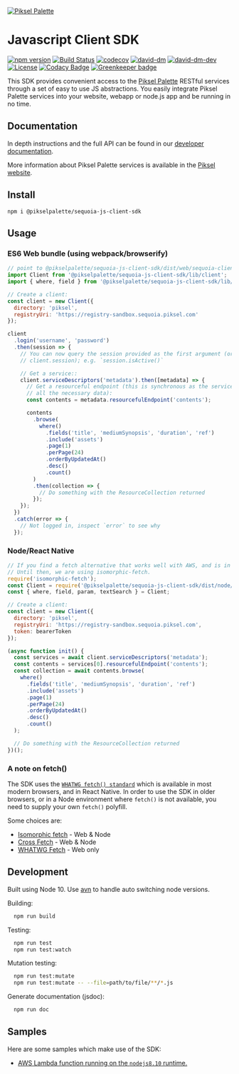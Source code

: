 [![Piksel Palette](https://pikselgroup.com/broadcast/wp-content/uploads/sites/3/2017/09/P-P.png)](https://piksel.com/product/piksel-palette/)

# Javascript Client SDK

[![npm version](https://badge.fury.io/js/%40pikselpalette%2Fsequoia-js-client-sdk.svg)](https://badge.fury.io/js/%40pikselpalette%2Fsequoia-js-client-sdk)
[![Build Status](https://travis-ci.org/pikselpalette/sequoia-js-client-sdk.svg?branch=master)](https://travis-ci.org/pikselpalette/sequoia-js-client-sdk)
[![codecov](https://codecov.io/gh/pikselpalette/sequoia-js-client-sdk/branch/master/graph/badge.svg)](https://codecov.io/gh/pikselpalette/sequoia-js-client-sdk)
[![david-dm](https://david-dm.org/pikselpalette/sequoia-js-client-sdk.svg)](https://david-dm.org/pikselpalette/sequoia-js-client-sdk)
[![david-dm-dev](https://david-dm.org/pikselpalette/sequoia-js-client-sdk/dev-status.svg)](https://david-dm.org/pikselpalette/sequoia-js-client-sdk?type=dev)
[![License](https://img.shields.io/badge/License-Apache%202.0-blue.svg)](https://opensource.org/licenses/Apache-2.0)
[![Codacy Badge](https://api.codacy.com/project/badge/Grade/1d9499002e9441818cc46996ee0fe90e)](https://www.codacy.com/app/pikselpalette/sequoia-js-client-sdk?utm_source=github.com&utm_medium=referral&utm_content=pikselpalette/sequoia-js-client-sdk&utm_campaign=Badge_Grade) [![Greenkeeper badge](https://badges.greenkeeper.io/pikselpalette/sequoia-js-client-sdk.svg)](https://greenkeeper.io/)

This SDK provides convenient access to the [Piksel Palette](http://developer.pikselpalette.com/) RESTful services through a set of easy to use JS abstractions. You easily integrate Piksel Palette services into your website, webapp or node.js app and be running in no time.

## Documentation

In depth instructions and the full API can be found in our [developer
documentation](https://pikselpalette.github.io/sequoia-js-client-sdk/).

More information about Piksel Palette services is available in the [Piksel website](http://developer.pikselpalette.com/).

## Install

`npm i @pikselpalette/sequoia-js-client-sdk`

## Usage

### ES6 Web bundle (using webpack/browserify)

```javascript
// point to @pikselpalette/sequoia-js-client-sdk/dist/web/sequoia-client for a minified bundle
import Client from '@pikselpalette/sequoia-js-client-sdk/lib/client';
import { where, field } from '@pikselpalette/sequoia-js-client-sdk/lib/query';

// Create a client:
const client = new Client({
  directory: 'piksel',
  registryUri: 'https://registry-sandbox.sequoia.piksel.com'
});

client
  .login('username', 'password')
  .then(session => {
    // You can now query the session provided as the first argument (or
    // client.session); e.g. `session.isActive()`

    // Get a service::
    client.serviceDescriptors('metadata').then([metadata] => {
      // Get a resourceful endpoint (this is synchronous as the service passed
      // all the necessary data):
      const contents = metadata.resourcefulEndpoint('contents');

      contents
        .browse(
          where()
            .fields('title', 'mediumSynopsis', 'duration', 'ref')
            .include('assets')
            .page(1)
            .perPage(24)
            .orderByUpdatedAt()
            .desc()
            .count()
        )
        .then(collection => {
          // Do something with the ResourceCollection returned
        });
    });
  })
  .catch(error => {
    // Not logged in, inspect `error` to see why
  });
```

### Node/React Native

```javascript
// If you find a fetch alternative that works well with AWS, and is in active development, let us know.
// Until then, we are using isomorphic-fetch.
require('isomorphic-fetch');
const Client = require('@pikselpalette/sequoia-js-client-sdk/dist/node/sequoia-client');
const { where, field, param, textSearch } = Client;

// Create a client:
const client = new Client({
  directory: 'piksel',
  registryUri: 'https://registry-sandbox.sequoia.piksel.com',
  token: bearerToken
});

(async function init() {
  const services = await client.serviceDescriptors('metadata');
  const contents = services[0].resourcefulEndpoint('contents');
  const collection = await contents.browse(
    where()
      .fields('title', 'mediumSynopsis', 'duration', 'ref')
      .include('assets')
      .page(1)
      .perPage(24)
      .orderByUpdatedAt()
      .desc()
      .count()
  );

  // Do something with the ResourceCollection returned
})();
```

### A note on fetch()

The SDK uses the [`WHATWG fetch() standard`](https://fetch.spec.whatwg.org/) which is available in most modern browsers, and in React Native. In order to use the SDK in older browsers, or in a Node environment where `fetch()` is not available, you need to supply your own `fetch()` polyfill.

Some choices are:

* [Isomorphic fetch](https://www.npmjs.com/package/isomorphic-fetch) - Web & Node
* [Cross Fetch](https://www.npmjs.com/package/cross-fetch) - Web & Node
* [WHATWG Fetch](https://www.npmjs.com/package/whatwg-fetch) - Web only

## Development

Built using Node 10. Use [avn](https://github.com/wbyoung/avn) to handle auto switching node versions.

Building:

```sh
  npm run build
```

Testing:

```sh
  npm run test
  npm run test:watch
```

Mutation testing:

```sh
  npm run test:mutate
  npm run test:mutate -- --file=path/to/file/**/*.js
```

Generate documentation (jsdoc):

```sh
  npm run doc
```

## Samples

Here are some samples which make use of the SDK:

* [AWS Lambda function running on the `nodejs8.10` runtime.](https://github.com/pikselpalette/sequoia-js-client-sdk-sample-aws-lambda)
